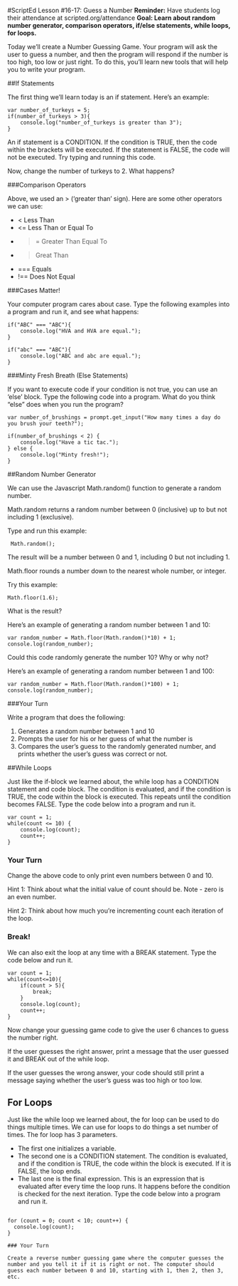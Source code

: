 #ScriptEd Lesson #16-17: Guess a Number
**Reminder:** Have students log their attendance at scripted.org/attendance
**Goal: Learn about random number generator, comparison operators, if/else statements, while loops, for loops.**

Today we’ll create a Number Guessing Game. Your program will ask the user to guess a
number, and then the program will respond if the number is too high, too low or just right. To do
this, you’ll learn new tools that will help you to write your program.

##If Statements

The first thing we’ll learn today is an if statement. Here’s an example:

```
var number_of_turkeys = 5;
if(number_of_turkeys > 3){
    console.log("number_of_turkeys is greater than 3");
}
```

An if statement is a CONDITION. If the condition is TRUE, then the code within the brackets will be
executed. If the statement is FALSE, the code will not be executed. Try typing and running this
code.

Now, change the number of turkeys to 2. What happens?

###Comparison Operators

Above, we used an > (‘greater than’ sign). Here are some other operators we can use:

* < Less Than
* <= Less Than or Equal To
* >= Greater Than Equal To
* > Great Than
* === Equals
* !== Does Not Equal

###Cases Matter!

Your computer program cares about case. Type the following examples into a program and run it,
and see what happens:

```
if("ABC" === "ABC"){
    console.log("HVA and HVA are equal.");
}

if("abc" === "ABC"){
    console.log("ABC and abc are equal.");
}
```

###Minty Fresh Breath (Else Statements)

If you want to execute code if your condition is not true, you can use an ‘else’ block. Type the
following code into a program. What do you think “else” does when you run the program?

```
var number_of_brushings = prompt.get_input("How many times a day do you brush your teeth?");

if(number_of_brushings < 2) {
    console.log("Have a tic tac.");
} else {
    console.log("Minty fresh!");
}
```

##Random Number Generator

We can use the Javascript Math.random() function to generate a random number.

Math.random returns a random number between 0 (inclusive) up to but not including 1 (exclusive).

Type and run this example:

```
 Math.random();
```

The result will be a number between 0 and 1, including 0 but not including 1.

Math.floor rounds a number down to the nearest whole number, or integer.

Try this example:

```
Math.floor(1.6);
```

What is the result?

Here’s an example of generating a random number between 1 and 10:

```
var random_number = Math.floor(Math.random()*10) + 1;
console.log(random_number);
```

Could this code randomly generate the number 10? Why or why not?

Here’s an example of generating a random number between 1 and 100:

```
var random_number = Math.floor(Math.random()*100) + 1;
console.log(random_number);
```

###Your Turn

Write a program that does the following:

1. Generates a random number between 1 and 10
2. Prompts the user for his or her guess of what the number is
3. Compares the user’s guess to the randomly generated number, and prints whether the user’s
guess was correct or not.

##While Loops

Just like the if-block we learned about, the while loop has a CONDITION statement and code block. The condition is evaluated, and if the condition is TRUE, the code within the block is executed. This repeats until the condition becomes FALSE. Type the code below into a program and run it.

```
var count = 1;
while(count <= 10) {
    console.log(count);
    count++;
}
```

### Your Turn

Change the above code to only print even numbers between 0 and 10.

Hint 1: Think about what the initial value of count should be. Note - zero is an even number.

Hint 2: Think about how much you’re incrementing count each iteration of the loop.

### Break!
We can also exit the loop at any time with a BREAK statement. Type the code below and run it.

```
var count = 1;
while(count<=10){
    if(count > 5){
        break;
    }
    console.log(count);
    count++;
}
```

Now change your guessing game code to give the user 6 chances to guess the number right.

If the user guesses the right answer, print a message that the user guessed it and BREAK out of the
while loop.

If the user guesses the wrong answer, your code should still print a message saying whether the
user’s guess was too high or too low.

## For Loops

Just like the while loop we learned about, the for loop can be used to do things multiple times. We can use for loops to do things a set number of times. The for loop has 3 parameters.
* The first one initializes a variable.
* The second one is a CONDITION statement. The condition is evaluated, and if the condition is TRUE, the code within the block is executed. If it is FALSE, the loop ends.
* The last one is the final expression. This is an expression that is evaluated after every time the loop runs. It happens before the condition is checked for the next iteration.
Type the code below into a program and run it.

```

for (count = 0; count < 10; count++) {
  console.log(count);
}

### Your Turn

Create a reverse number guessing game where the computer guesses the number and you tell it if it is right or not. The computer should guess each number between 0 and 10, starting with 1, then 2, then 3, etc.

